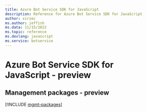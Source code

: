 ```yaml
---
title: Azure Bot Service SDK for JavaScript
description: Reference for Azure Bot Service SDK for JavaScript
author: xirzec
ms.author: jeffish
ms.data: 11/15/2022
ms.topic: reference
ms.devlang: javascript
ms.service: botservice
---
```

# Azure Bot Service SDK for JavaScript - preview

## Management packages - preview
[!INCLUDE [mgmt-packages](bot-service-mgmt-index.md)]